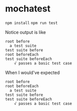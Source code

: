 # mochatest

`npm install`
`npm run test`

Notice output is like

```
root before
  a test suite
test suite before
root beforeEach
test suite beforeEach
    √ passes a basic test case
```

When I would've expected

```
root before
root beforeEach
  a test suite
test suite before
test suite beforeEach
    √ passes a basic test case
```